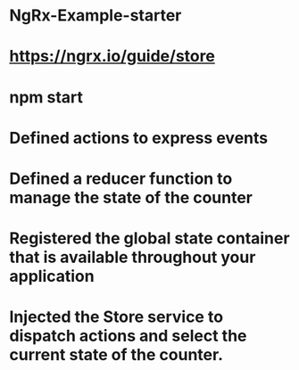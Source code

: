# NgRx-Example-starter
# https://ngrx.io/guide/store
# npm start
# Defined actions to express events
# Defined a reducer function to manage the state of the counter
# Registered the global state container that is available throughout your application
# Injected the Store service to dispatch actions and select the current state of the counter.
